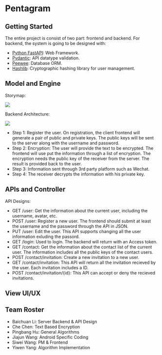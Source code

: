 # Pentagram
## Getting Started

The entire project is consist of two part: frontend and backend. 
For backend, the system is going to be designed with:
- [Python FastAPI](https://fastapi.tiangolo.com/): Web Framework.
- [Pydantic](https://docs.pydantic.dev/latest/): API datatype validation.
- [Peewee](https://docs.peewee-orm.com/en/latest/): Database ORM.
- [Hashlib](https://docs.python.org/3/library/hashlib.html): Cryptographic hashing library for user management.

## Model and Engine

Storymap:

![](https://cryptexstatics.patrickli.one/storymap.png)

Backend Architecture:

![](https://cryptexstatics.patrickli.one/Backend.drawio.png)

- Step 1: Register the user. On registration, the client frontend will generate a pair of public and private keys. The public keys will be sent to the server along with the username and password.
- Step 2: Encryption: The user will provide the text to be encrypted. The frontend will use put the information through a list of encryption. The encryption needs the public key of the receiver from the server. The result is provided back to the user.
- Step 3: Information sent through 3rd party platform such as Wechat.
- Step 4: The receiver decrypts the information with his private key.

## APIs and Controller

API Designs:

- GET /user: Get the information about the current user, including the username, avatar, etc.
- POST /user: Register a new user. The frontend should submit at least the username and the password through the API in JSON.
- PUT /user: Edit the user. This API supports changing all the user information exluding the passord.
- GET /login: Used to login. The backend will return with an Access token.
- GET /contact: Get the information about the contact list of the current user. The information includes all the public keys of the contact users.
- POST /contact/invitation: Create a new invitation to a new user. 
- GET /contact/invitation: This API will return all the invitation recieved by the user. Each invitation includes a ID.
- POST /contact/invitation/{id}: This API can accept or deny the recieved invitations.

## View UI/UX

## Team Roster

- Baichuan Li: Server Backend \& API Design
- Che Chen: Text Based Encryption
- Pingbang Hu: General Algorithms
- Jiajun Wang: Android Specific Coding
- Siwei Wang: PM \& Frontend
- Yiwen Yang: Algorithm Implementation
